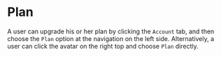 # Plan
A user can upgrade his or her plan by clicking the `Account` tab, and then choose the `Plan` option at the navigation on the left side. Alternatively, a user can click the avatar on the right top and choose `Plan` directly.